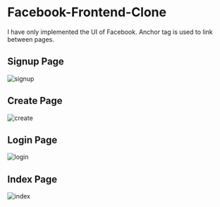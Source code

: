 # Facebook-Frontend-Clone

I have only implemented the UI of Facebook. 
Anchor tag is used to link between pages.



## Signup Page

![signup](https://user-images.githubusercontent.com/77891056/106674470-19c96300-65d5-11eb-95fe-72226e7f504e.PNG)

## Create Page 

![create](https://user-images.githubusercontent.com/77891056/106674446-103ffb00-65d5-11eb-8c24-46f39b50d4eb.PNG)

## Login Page

![login](https://user-images.githubusercontent.com/77891056/106674465-17670900-65d5-11eb-804d-5d3005d570c2.PNG)

## Index Page

![index](https://user-images.githubusercontent.com/77891056/106674460-146c1880-65d5-11eb-8982-44e14a435e43.PNG)
